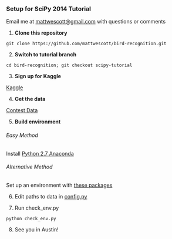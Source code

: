 ### Setup for SciPy 2014 Tutorial
Email me at mattwescott@gmail.com with questions or comments

1. **Clone this repository**

  `git clone https://github.com/mattwescott/bird-recognition.git`

2. **Switch to tutorial branch**

  `cd bird-recognition; git checkout scipy-tutorial`

3. **Sign up for Kaggle**

  [Kaggle](http://www.kaggle.com/account/register)

4. **Get the data**

  [Contest Data](https://www.kaggle.com/c/multilabel-bird-species-classification-nips2013/data)

5. **Build environment**

  ###### Easy Method
  Install [Python 2.7 Anaconda](http://continuum.io/downloads)

  ###### Alternative Method
  Set up an environment with [these packages](requirements.txt)

6. Edit paths to data in [config.py](config.py)

7. Run check_env.py

  `python check_env.py`

8. See you in Austin!
